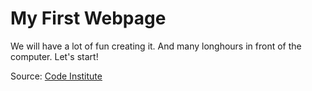 # My First Webpage

We will have a lot of fun creating it.
And many longhours in front of the computer. Let's start!

Source: [Code Institute](https://codeinstitute.net)

